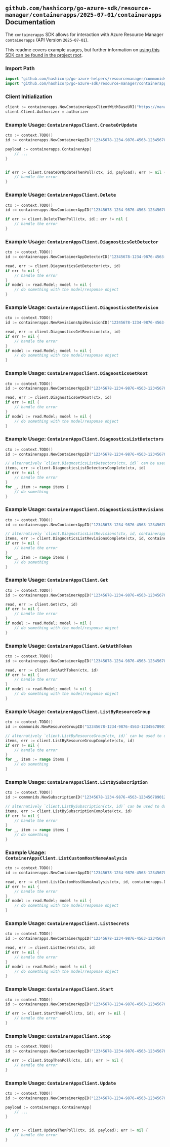 
## `github.com/hashicorp/go-azure-sdk/resource-manager/containerapps/2025-07-01/containerapps` Documentation

The `containerapps` SDK allows for interaction with Azure Resource Manager `containerapps` (API Version `2025-07-01`).

This readme covers example usages, but further information on [using this SDK can be found in the project root](https://github.com/hashicorp/go-azure-sdk/tree/main/docs).

### Import Path

```go
import "github.com/hashicorp/go-azure-helpers/resourcemanager/commonids"
import "github.com/hashicorp/go-azure-sdk/resource-manager/containerapps/2025-07-01/containerapps"
```


### Client Initialization

```go
client := containerapps.NewContainerAppsClientWithBaseURI("https://management.azure.com")
client.Client.Authorizer = authorizer
```


### Example Usage: `ContainerAppsClient.CreateOrUpdate`

```go
ctx := context.TODO()
id := containerapps.NewContainerAppID("12345678-1234-9876-4563-123456789012", "example-resource-group", "containerAppName")

payload := containerapps.ContainerApp{
	// ...
}


if err := client.CreateOrUpdateThenPoll(ctx, id, payload); err != nil {
	// handle the error
}
```


### Example Usage: `ContainerAppsClient.Delete`

```go
ctx := context.TODO()
id := containerapps.NewContainerAppID("12345678-1234-9876-4563-123456789012", "example-resource-group", "containerAppName")

if err := client.DeleteThenPoll(ctx, id); err != nil {
	// handle the error
}
```


### Example Usage: `ContainerAppsClient.DiagnosticsGetDetector`

```go
ctx := context.TODO()
id := containerapps.NewContainerAppDetectorID("12345678-1234-9876-4563-123456789012", "example-resource-group", "containerAppName", "detectorName")

read, err := client.DiagnosticsGetDetector(ctx, id)
if err != nil {
	// handle the error
}
if model := read.Model; model != nil {
	// do something with the model/response object
}
```


### Example Usage: `ContainerAppsClient.DiagnosticsGetRevision`

```go
ctx := context.TODO()
id := containerapps.NewRevisionsApiRevisionID("12345678-1234-9876-4563-123456789012", "example-resource-group", "containerAppName", "revisionName")

read, err := client.DiagnosticsGetRevision(ctx, id)
if err != nil {
	// handle the error
}
if model := read.Model; model != nil {
	// do something with the model/response object
}
```


### Example Usage: `ContainerAppsClient.DiagnosticsGetRoot`

```go
ctx := context.TODO()
id := containerapps.NewContainerAppID("12345678-1234-9876-4563-123456789012", "example-resource-group", "containerAppName")

read, err := client.DiagnosticsGetRoot(ctx, id)
if err != nil {
	// handle the error
}
if model := read.Model; model != nil {
	// do something with the model/response object
}
```


### Example Usage: `ContainerAppsClient.DiagnosticsListDetectors`

```go
ctx := context.TODO()
id := containerapps.NewContainerAppID("12345678-1234-9876-4563-123456789012", "example-resource-group", "containerAppName")

// alternatively `client.DiagnosticsListDetectors(ctx, id)` can be used to do batched pagination
items, err := client.DiagnosticsListDetectorsComplete(ctx, id)
if err != nil {
	// handle the error
}
for _, item := range items {
	// do something
}
```


### Example Usage: `ContainerAppsClient.DiagnosticsListRevisions`

```go
ctx := context.TODO()
id := containerapps.NewContainerAppID("12345678-1234-9876-4563-123456789012", "example-resource-group", "containerAppName")

// alternatively `client.DiagnosticsListRevisions(ctx, id, containerapps.DefaultDiagnosticsListRevisionsOperationOptions())` can be used to do batched pagination
items, err := client.DiagnosticsListRevisionsComplete(ctx, id, containerapps.DefaultDiagnosticsListRevisionsOperationOptions())
if err != nil {
	// handle the error
}
for _, item := range items {
	// do something
}
```


### Example Usage: `ContainerAppsClient.Get`

```go
ctx := context.TODO()
id := containerapps.NewContainerAppID("12345678-1234-9876-4563-123456789012", "example-resource-group", "containerAppName")

read, err := client.Get(ctx, id)
if err != nil {
	// handle the error
}
if model := read.Model; model != nil {
	// do something with the model/response object
}
```


### Example Usage: `ContainerAppsClient.GetAuthToken`

```go
ctx := context.TODO()
id := containerapps.NewContainerAppID("12345678-1234-9876-4563-123456789012", "example-resource-group", "containerAppName")

read, err := client.GetAuthToken(ctx, id)
if err != nil {
	// handle the error
}
if model := read.Model; model != nil {
	// do something with the model/response object
}
```


### Example Usage: `ContainerAppsClient.ListByResourceGroup`

```go
ctx := context.TODO()
id := commonids.NewResourceGroupID("12345678-1234-9876-4563-123456789012", "example-resource-group")

// alternatively `client.ListByResourceGroup(ctx, id)` can be used to do batched pagination
items, err := client.ListByResourceGroupComplete(ctx, id)
if err != nil {
	// handle the error
}
for _, item := range items {
	// do something
}
```


### Example Usage: `ContainerAppsClient.ListBySubscription`

```go
ctx := context.TODO()
id := commonids.NewSubscriptionID("12345678-1234-9876-4563-123456789012")

// alternatively `client.ListBySubscription(ctx, id)` can be used to do batched pagination
items, err := client.ListBySubscriptionComplete(ctx, id)
if err != nil {
	// handle the error
}
for _, item := range items {
	// do something
}
```


### Example Usage: `ContainerAppsClient.ListCustomHostNameAnalysis`

```go
ctx := context.TODO()
id := containerapps.NewContainerAppID("12345678-1234-9876-4563-123456789012", "example-resource-group", "containerAppName")

read, err := client.ListCustomHostNameAnalysis(ctx, id, containerapps.DefaultListCustomHostNameAnalysisOperationOptions())
if err != nil {
	// handle the error
}
if model := read.Model; model != nil {
	// do something with the model/response object
}
```


### Example Usage: `ContainerAppsClient.ListSecrets`

```go
ctx := context.TODO()
id := containerapps.NewContainerAppID("12345678-1234-9876-4563-123456789012", "example-resource-group", "containerAppName")

read, err := client.ListSecrets(ctx, id)
if err != nil {
	// handle the error
}
if model := read.Model; model != nil {
	// do something with the model/response object
}
```


### Example Usage: `ContainerAppsClient.Start`

```go
ctx := context.TODO()
id := containerapps.NewContainerAppID("12345678-1234-9876-4563-123456789012", "example-resource-group", "containerAppName")

if err := client.StartThenPoll(ctx, id); err != nil {
	// handle the error
}
```


### Example Usage: `ContainerAppsClient.Stop`

```go
ctx := context.TODO()
id := containerapps.NewContainerAppID("12345678-1234-9876-4563-123456789012", "example-resource-group", "containerAppName")

if err := client.StopThenPoll(ctx, id); err != nil {
	// handle the error
}
```


### Example Usage: `ContainerAppsClient.Update`

```go
ctx := context.TODO()
id := containerapps.NewContainerAppID("12345678-1234-9876-4563-123456789012", "example-resource-group", "containerAppName")

payload := containerapps.ContainerApp{
	// ...
}


if err := client.UpdateThenPoll(ctx, id, payload); err != nil {
	// handle the error
}
```
